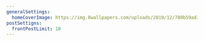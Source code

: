 ```yaml
---
generalSettings:
  homeCoverImage: https://img.8wallpapers.com/uploads/2019/12/780b59ad12504b3faa5454e6-1000x625.jpg
postSettigns:
  frontPostLimit: 10
---
```

